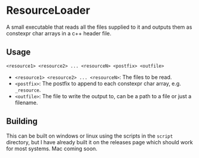 # ResourceLoader
A small executable that reads all the files supplied to it and outputs them as constexpr char arrays
in a c++ header file.

## Usage
`<resource1> <resource2> ... <resourceN> <postfix> <outfile>`

- `<resource1> <resource2> ... <resourceN>`: The files to be read.
- `<postfix>`: The postfix to append to each constexpr char array, e.g. `_resource`.
- `<outfile>`: The file to write the output to, can be a path to a file or just a filename.

## Building
This can be built on windows or linux using the scripts in the `script` directory, but I have
already built it on the releases page which should work for most systems. Mac coming soon.
